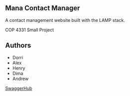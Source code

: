 
## Mana Contact Manager

A contact management website built with the LAMP stack.

COP 4331 Small Project

## Authors

* Dorri
* Alex
* Henry
* Dima
* Andrew

[SwaggerHub](https://app.swaggerhub.com/apis/COP4331Team21/SmallProject/1.0.0)
